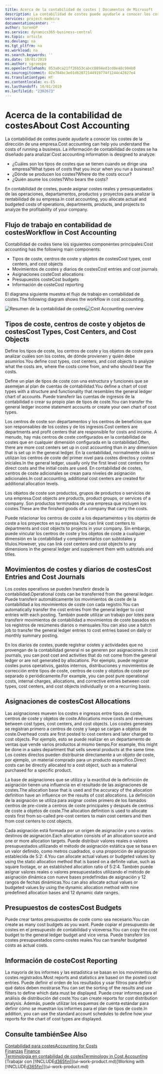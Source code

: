 ```yaml
---
title: Acerca de la contabilidad de costes | Documentos de Microsoft
description: La contabilidad de costes puede ayudarle a conocer los costes de la dirección de una empresa.
services: project-madeira
documentationcenter: ''
author: SorenGP
ms.service: dynamics365-business-central
ms.topic: article
ms.devlang: na
ms.tgt_pltfrm: na
ms.workload: na
ms.search.keywords: ''
ms.date: 10/01/2019
ms.author: sgroespe
ms.openlocfilehash: 053a0ca21ff26b53cabcc8894ed1cd0e48c904b0
ms.sourcegitcommit: 02e704bc3e01d62072144919774f1244c42827e4
ms.translationtype: HT
ms.contentlocale: es-ES
ms.lasthandoff: 10/01/2019
ms.locfileid: "2302673"
---
```

# <a name="about-cost-accounting"></a><span data-ttu-id="eb4ba-103">Acerca de la contabilidad de costes</span><span class="sxs-lookup"><span data-stu-id="eb4ba-103">About Cost Accounting</span></span>
<span data-ttu-id="eb4ba-104">La contabilidad de costes puede ayudarle a conocer los costes de la dirección de una empresa.</span><span class="sxs-lookup"><span data-stu-id="eb4ba-104">Cost accounting can help you understand the costs of running a business.</span></span> <span data-ttu-id="eb4ba-105">La información de contabilidad de costes se ha diseñado para analizar:</span><span class="sxs-lookup"><span data-stu-id="eb4ba-105">Cost accounting information is designed to analyze:</span></span>  

-   <span data-ttu-id="eb4ba-106">¿Cuáles son los tipos de costes que se tienen cuando se dirige una empresa?</span><span class="sxs-lookup"><span data-stu-id="eb4ba-106">What types of costs that you incur when you run a business?</span></span>  
-   <span data-ttu-id="eb4ba-107">¿Dónde se producen los costes?</span><span class="sxs-lookup"><span data-stu-id="eb4ba-107">Where do the costs occur?</span></span>  
-   <span data-ttu-id="eb4ba-108">¿Quién asume los costes?</span><span class="sxs-lookup"><span data-stu-id="eb4ba-108">Who bears the costs?</span></span>  

<span data-ttu-id="eb4ba-109">En contabilidad de costes, puede asignar costes reales y presupuestados de las operaciones, departamentos, productos y proyectos para analizar la rentabilidad de su empresa.</span><span class="sxs-lookup"><span data-stu-id="eb4ba-109">In cost accounting, you allocate actual and budgeted costs of operations, departments, products, and projects to analyze the profitability of your company.</span></span>  

## <a name="workflow-in-cost-accounting"></a><span data-ttu-id="eb4ba-110">Flujo de trabajo en contabilidad de costes</span><span class="sxs-lookup"><span data-stu-id="eb4ba-110">Workflow in Cost Accounting</span></span>  
<span data-ttu-id="eb4ba-111">Contabilidad de costes tiene los siguientes componentes principales:</span><span class="sxs-lookup"><span data-stu-id="eb4ba-111">Cost accounting has the following main components:</span></span>  

-   <span data-ttu-id="eb4ba-112">Tipos de coste, centros de coste y objetos de costes</span><span class="sxs-lookup"><span data-stu-id="eb4ba-112">Cost types, cost centers, and cost objects</span></span>  
-   <span data-ttu-id="eb4ba-113">Movimientos de costes y diarios de costes</span><span class="sxs-lookup"><span data-stu-id="eb4ba-113">Cost entries and cost journals</span></span>  
-   <span data-ttu-id="eb4ba-114">Asignaciones coste</span><span class="sxs-lookup"><span data-stu-id="eb4ba-114">Cost allocations</span></span>  
-   <span data-ttu-id="eb4ba-115">Presupuestos coste</span><span class="sxs-lookup"><span data-stu-id="eb4ba-115">Cost budgets</span></span>
-   <span data-ttu-id="eb4ba-116">Información de coste</span><span class="sxs-lookup"><span data-stu-id="eb4ba-116">Cost reporting</span></span>  

<span data-ttu-id="eb4ba-117">El diagrama siguiente muestra el flujo de trabajo en contabilidad de costes.</span><span class="sxs-lookup"><span data-stu-id="eb4ba-117">The following diagram shows the workflow in cost accounting.</span></span>  

<span data-ttu-id="eb4ba-118">![Resumen de la contabilidad de costes](media/costaccountingoverview.png "ResumenContabilidadCostes")</span><span class="sxs-lookup"><span data-stu-id="eb4ba-118">![Cost Accounting overview](media/costaccountingoverview.png "CostAccountingOverview")</span></span>  

## <a name="cost-types-cost-centers-and-cost-objects"></a><span data-ttu-id="eb4ba-119">Tipos de coste, centros de coste y objetos de costes</span><span class="sxs-lookup"><span data-stu-id="eb4ba-119">Cost Types, Cost Centers, and Cost Objects</span></span>  
<span data-ttu-id="eb4ba-120">Define los tipos de coste, los centros de coste y los objetos de coste para analizar cuáles son los costes, de dónde provienen y quién debe asumirlos.</span><span class="sxs-lookup"><span data-stu-id="eb4ba-120">You define cost types, cost centers, and cost objects to analyze what the costs are, where the costs come from, and who should bear the costs.</span></span>  

<span data-ttu-id="eb4ba-121">Define un plan de tipos de coste con una estructura y funciones que se asemejan al plan de cuentas de contabilidad.</span><span class="sxs-lookup"><span data-stu-id="eb4ba-121">You define a chart of cost types with a structure and functionality that resembles the general ledger chart of accounts.</span></span> <span data-ttu-id="eb4ba-122">Puede transferir las cuentas de ingresos de la contabilidad o crear su propio plan de tipos de coste.</span><span class="sxs-lookup"><span data-stu-id="eb4ba-122">You can transfer the general ledger income statement accounts or create your own chart of cost types.</span></span>  

<span data-ttu-id="eb4ba-123">Los centros de coste son departamentos y los centros de beneficios que son responsables de los costes y de los ingresos.</span><span class="sxs-lookup"><span data-stu-id="eb4ba-123">Cost centers are departments and profit centers that are responsible for costs and income.</span></span> <span data-ttu-id="eb4ba-124">A menudo, hay más centros de coste configurados en la contabilidad de costes que en cualquier dimensión configurada en la contabilidad.</span><span class="sxs-lookup"><span data-stu-id="eb4ba-124">Often, there are more cost centers set up in cost accounting than in any dimension that is set up in the general ledger.</span></span> <span data-ttu-id="eb4ba-125">En la contabilidad, normalmente sólo se utilizan los centros de coste del primer nivel para costes directos y costes iniciales.</span><span class="sxs-lookup"><span data-stu-id="eb4ba-125">In the general ledger, usually only the first level cost centers for direct costs and the initial costs are used.</span></span> <span data-ttu-id="eb4ba-126">En contabilidad de costes, centros de coste adicionales se crean para niveles de asignación adicionales.</span><span class="sxs-lookup"><span data-stu-id="eb4ba-126">In cost accounting, additional cost centers are created for additional allocation levels.</span></span>  

<span data-ttu-id="eb4ba-127">Los objetos de coste son productos, grupos de productos o servicios de una empresa.</span><span class="sxs-lookup"><span data-stu-id="eb4ba-127">Cost objects are products, product groups, or services of a company.</span></span> <span data-ttu-id="eb4ba-128">Son productos terminados de una empresa que incluyen los costes.</span><span class="sxs-lookup"><span data-stu-id="eb4ba-128">These are the finished goods of a company that carry the costs.</span></span>  

<span data-ttu-id="eb4ba-129">Puede relacionar los centros de coste a los departamentos y los objetos de coste a los proyectos en su empresa.</span><span class="sxs-lookup"><span data-stu-id="eb4ba-129">You can link cost centers to departments and cost objects to projects in your company.</span></span> <span data-ttu-id="eb4ba-130">Sin embargo, puede vincular los centros de coste y los objetos de coste a cualquier dimensión en la contabilidad y complementarlos con subtotales y títulos.</span><span class="sxs-lookup"><span data-stu-id="eb4ba-130">However, you can link cost centers and cost objects to any dimensions in the general ledger and supplement them with subtotals and titles.</span></span>  

## <a name="cost-entries-and-cost-journals"></a><span data-ttu-id="eb4ba-131">Movimientos de costes y diarios de costes</span><span class="sxs-lookup"><span data-stu-id="eb4ba-131">Cost Entries and Cost Journals</span></span>  
<span data-ttu-id="eb4ba-132">Los costes operativos se pueden transferir desde la contabilidad.</span><span class="sxs-lookup"><span data-stu-id="eb4ba-132">Operational costs can be transferred from the general ledger.</span></span> <span data-ttu-id="eb4ba-133">Puede transferir automáticamente los movimientos de coste de la contabilidad a los movimientos de coste con cada registro.</span><span class="sxs-lookup"><span data-stu-id="eb4ba-133">You can automatically transfer the cost entries from the general ledger to cost entries with each posting.</span></span> <span data-ttu-id="eb4ba-134">También puede utilizar un trabajo por lotes para transferir movimientos de contabilidad a movimientos de coste basados en los registros de resúmenes diarios o mensuales.</span><span class="sxs-lookup"><span data-stu-id="eb4ba-134">You can also use a batch job to transfer the general ledger entries to cost entries based on daily or monthly summary posting.</span></span>  

<span data-ttu-id="eb4ba-135">En los diarios de costes, puede registrar costes y actividades que no provengan de la contabilidad general ni se generen por asignaciones.</span><span class="sxs-lookup"><span data-stu-id="eb4ba-135">In cost journals, you can post cost and activities that do not come from the general ledger or are not generated by allocations.</span></span> <span data-ttu-id="eb4ba-136">Por ejemplo, puede registrar costes puros operativos, gastos internos, distribuciones y movimientos de corrección entre tipos de coste, centros de coste y objetos de coste por separado o periódicamente.</span><span class="sxs-lookup"><span data-stu-id="eb4ba-136">For example, you can post pure operational costs, internal charges, allocations, and corrective entries between cost types, cost centers, and cost objects individually or on a recurring basis.</span></span>  

## <a name="cost-allocations"></a><span data-ttu-id="eb4ba-137">Asignaciones de costes</span><span class="sxs-lookup"><span data-stu-id="eb4ba-137">Cost Allocations</span></span>  
<span data-ttu-id="eb4ba-138">Las asignaciones mueven los costes e ingresos entre tipos de coste, centros de coste y objetos de coste.</span><span class="sxs-lookup"><span data-stu-id="eb4ba-138">Allocations move costs and revenues between cost types, cost centers, and cost objects.</span></span> <span data-ttu-id="eb4ba-139">Los costes generales se registran primero a centros de coste y luego se cargan a objetos de coste.</span><span class="sxs-lookup"><span data-stu-id="eb4ba-139">Overhead costs are first posted to cost centers and later charged to cost objects.</span></span> <span data-ttu-id="eb4ba-140">Por ejemplo, esto se puede realizar en un departamento de ventas que vende varios productos al mismo tiempo.</span><span class="sxs-lookup"><span data-stu-id="eb4ba-140">For example, this might be done in a sales department that sells several products at the same time.</span></span> <span data-ttu-id="eb4ba-141">Los costes directos pueden distribuirse directamente a un objeto de coste, por ejemplo, un material comprado para un producto específico.</span><span class="sxs-lookup"><span data-stu-id="eb4ba-141">Direct costs can be directly allocated to a cost object, such as a material purchased for a specific product.</span></span>  

<span data-ttu-id="eb4ba-142">La base de asignaciones que se utiliza y la exactitud de la definición de asignación tienen una influencia en el resultado de las asignaciones de costes.</span><span class="sxs-lookup"><span data-stu-id="eb4ba-142">The allocation base that is used and the accuracy of the allocation definition have an influence on the results of cost allocations.</span></span> <span data-ttu-id="eb4ba-143">La definición de la asignación se utiliza para asignar costes primero de los llamados centros de pre-coste a centros de coste principales y después de centros de coste a objetos de coste.</span><span class="sxs-lookup"><span data-stu-id="eb4ba-143">The allocation definition is used to allocate costs first from so-called pre-cost centers to main cost centers and then from cost centers to cost objects.</span></span>  

<span data-ttu-id="eb4ba-144">Cada asignación está formada por un origen de asignación y uno o varios destinos de asignación.</span><span class="sxs-lookup"><span data-stu-id="eb4ba-144">Each allocation consists of an allocation source and one or more allocation targets.</span></span> <span data-ttu-id="eb4ba-145">Puede distribuir valores reales o valores presupuestados utilizando el método de asignación estática que se basa en un valor definido, como metros cuadrados, o una proporción de asignación establecida de 5:2: 4.</span><span class="sxs-lookup"><span data-stu-id="eb4ba-145">You can allocate actual values or budgeted values by using the static allocation method that is based on a definite value, such as square footage, or an established allocation ratio of 5:2:4.</span></span> <span data-ttu-id="eb4ba-146">También puede asignar valores reales o valores presupuestados utilizando el método de asignación dinámica con nueve bases predefinidas de asignación y 12 rangos de fechas dinámicas.</span><span class="sxs-lookup"><span data-stu-id="eb4ba-146">You can also allocate actual values or budgeted values by using the dynamic allocation method with nine predefined allocation bases and 12 dynamic date ranges.</span></span>  

## <a name="cost-budgets"></a><span data-ttu-id="eb4ba-147">Presupuestos de costes</span><span class="sxs-lookup"><span data-stu-id="eb4ba-147">Cost Budgets</span></span>  
<span data-ttu-id="eb4ba-148">Puede crear tantos presupuestos de coste como sea necesario.</span><span class="sxs-lookup"><span data-stu-id="eb4ba-148">You can create as many cost budgets as you want.</span></span> <span data-ttu-id="eb4ba-149">Puede copiar el presupuesto de costes en el presupuesto de contabilidad y viceversa.</span><span class="sxs-lookup"><span data-stu-id="eb4ba-149">You can copy the cost budget to the general ledger budget and vice versa.</span></span> <span data-ttu-id="eb4ba-150">Puede transferir los costes presupuestados como costes reales.</span><span class="sxs-lookup"><span data-stu-id="eb4ba-150">You can transfer budgeted costs as actual costs.</span></span>  

## <a name="cost-reporting"></a><span data-ttu-id="eb4ba-151">Información de coste</span><span class="sxs-lookup"><span data-stu-id="eb4ba-151">Cost Reporting</span></span>  
<span data-ttu-id="eb4ba-152">La mayoría de los informes y las estadística se basan en los movimientos de costes registrados.</span><span class="sxs-lookup"><span data-stu-id="eb4ba-152">Most reports and statistics are based on the posted cost entries.</span></span> <span data-ttu-id="eb4ba-153">Puede definir el orden de los resultados y usar filtros para definir qué datos deben mostrarse.</span><span class="sxs-lookup"><span data-stu-id="eb4ba-153">You can set the sorting of the results and use filters to define which data must be displayed.</span></span> <span data-ttu-id="eb4ba-154">Puede crear informes para el análisis de distribución del coste.</span><span class="sxs-lookup"><span data-stu-id="eb4ba-154">You can create reports for cost distribution analysis.</span></span> <span data-ttu-id="eb4ba-155">Además, puede utilizar los esquemas de cuenta estándar para definir cómo se muestran los informes para el plan de tipos de coste.</span><span class="sxs-lookup"><span data-stu-id="eb4ba-155">In addition, you can use the standard account schedules to define how your reports for the chart of cost types are displayed.</span></span>  

## <a name="see-also"></a><span data-ttu-id="eb4ba-156">Consulte también</span><span class="sxs-lookup"><span data-stu-id="eb4ba-156">See Also</span></span>  
 [<span data-ttu-id="eb4ba-157">Contabilidad para costes</span><span class="sxs-lookup"><span data-stu-id="eb4ba-157">Accounting for Costs</span></span>](finance-manage-cost-accounting.md)  
 <span data-ttu-id="eb4ba-158">[Finanzas](finance.md) </span><span class="sxs-lookup"><span data-stu-id="eb4ba-158">[Finance](finance.md) </span></span>  
 [<span data-ttu-id="eb4ba-159">Terminología en contabilidad de costes</span><span class="sxs-lookup"><span data-stu-id="eb4ba-159">Terminology in Cost Accounting</span></span>](finance-terminology-in-cost-accounting.md)  
 <span data-ttu-id="eb4ba-160">[Trabajar con [!INCLUDE[d365fin](includes/d365fin_md.md)]](ui-work-product.md)</span><span class="sxs-lookup"><span data-stu-id="eb4ba-160">[Working with [!INCLUDE[d365fin](includes/d365fin_md.md)]](ui-work-product.md)</span></span>
